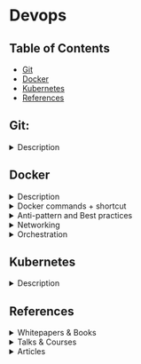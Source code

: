 # Devops

## Table of Contents
- [Git](#git)
- [Docker](#docker)
- [Kubernetes](#kubernetes)
- [References](#references)

## Git:

<details>
<summary>Description</summary>

- For more details:
    - [Oh Shit, Git!?!](https://ohshitgit.com/)

</details>

## Docker

<details>
<summary>Description</summary>

- Docker is an engine that runs containers.
- A container is a sealed, self-contained unit of software that have everything needed to run a service.
    - It uses **namespacing** and **Control Groups** to isolate resources per process (or group of processes).
    - **Namespacing** is a hard disk segmentation that allows to isolate resources per process (or group of processes). For example, we can namespace a process:
        - to restrict the area of a hard drive that is available or 
        - to restrict the network devices that are available or 
        - to restrict the ability to talk to other processes or the ability to see other processes
    - **A Control Group** is used to limit the amount of resources that a particular process can use. For example, we can use a control group:
        - to limit the amount of memory that a process can use
        - to limit the amount of cpu, the amount of hard drive I/O and the amount of network bandwidth as well
- Containers make deployment easy:
    - Deploying is as simple as running a new container, routing users to the new one, and trashing the old one. 
    - It can even be automated by **orchestration** tools.
- A **Docker image** 
    - It contains everything it needs to run, independent of the Linux server on which it lives: a copy of the OS, a database, code, configuration files, dependencies, etc.
    - It can be packaged and shared with other Docker admin
    - It is a File-System snapshot + a Startup command
- A **Dangling image**
    - It's layers that have no relationship to any tagged images. 
    - It no longer serves a purpose and consumes disk space.
- **Docker Hub**:
- Docker Flow: image --> Running Container --> Stopped container --> new image
- Requirements:
    - Docker needs a Linux server
    - In the same server, 2 different containers could run two different OS
    - E.g., A server is running two containers, the 1st. one can be based on RedHat Linux and he 2nd. one can run any operating system.
- Shortcuts:
    - Exit:
    - 
- For more details:

</details>

<details>
<summary>Docker commands + shortcut</summary>

- docker run:
    - docker create + docker start
    - The Container has a main process
    - The container stops when the main process stops
    - The container is not done until the main process exits, even if the the container has other processes
    - The container has a name. 
    - Docker will make a name up if it isnot included in the command
    - Exit: `CTL d` or `exit`
    - Resource Constraints:
        - Memory limits: docker run --memory maximum-allowed-memory {image-name} {command}
    - If a command is included, it will be then override the docker image startup command
- docker attach:
    - Detach and keep a docker running: `ctl+p ctl+q`
- docker exec:
    - Starts another process in an existing container
    - Great for debugging and DB administration
    - Can't add ports, volumes, etc.
- docker logs:
    - To look at container Output
    - Good particularly when a container stopped
    - Logs are available as long as their container is also available
    - Don't let the output get too large: it could slow down Docker to the point where our whole system becomes unresponsive
- docker stop:
    - It issues a `SIGTERM` signal and is sent to the primary process inside the container
    - It gives 10 seconds to the container's main process to shutdown properly: E.g. close any open connection (db), save open files, etc
    - After 10 seconds, if the container is not stopped, it automatically falls back to issue a `docker kill` command
- docker kill
    - It issues a `SIGKILL` signal and is sent to the primary process inside the container
    - It stops **immediately** the container without any additional time/work prior to the shutdown
- docker rm

</details>

<details>
<summary>Anti-pattern and Best practices</summary>

- Don't let our containers fetch dependencies when they start:
    - Dependencies may be unavailable when container starts.
    - Include all dependencies in the container image.
    - E.g. An docker image requires node.js libraries but it doesn't include them:
        - When a container is created from this image, it fetches all node.js libraries that it needs
        - Some day, a library could be removed from node.js repo, all our containers just stops
- Don't leave important things in unnamed stopped containers:
    - You may remove them when you need to clean up stopped containers

</details>

<details>
<summary>Networking</summary>

- Programs in containers are isolated from the internet by default
- We can group our containers into private networks
- We explicitly choose who can connect to whom
- Dockers let Expose/Publish ports:
    - It makes the port accessible from outside the machine on which the docker is beeing hosted
    - It let connections in
    - It let private networks to connect between containers
    - To do it we need to specify: 
        - The **internal port** our program is listening on
        - The **external port** our container should be listening on the outside
        - The protocole to use
    - Expose ports Dynamically:
        - The port inside the container is fixed
        - The port on the host is chosen from the unused ports
        - This allows many containers running programs with fixed ports
        - This often is used with a service discovery program like Kubernetees

</details>

<details>
<summary>Orchestration</summary>

</details>

## Kubernetes

<details>
<summary>Description</summary>

- For more details:

</details>

## References

<details>
<summary>Whitepapers & Books</summary>

</details>

<details>
<summary>Talks & Courses</summary>

</details>

<details>
<summary>Articles</summary>

- [Oh Shit, Git!?!](https://ohshitgit.com/)

</details>
